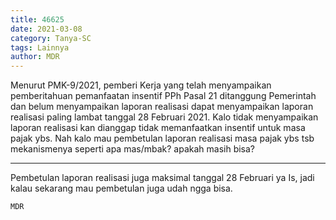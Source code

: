 ```yaml
---
title: 46625
date: 2021-03-08
category: Tanya-SC
tags: Lainnya
author: MDR
---
```


Menurut PMK-9/2021, pemberi Kerja yang telah menyampaikan pemberitahuan pemanfaatan insentif PPh Pasal 21 ditanggung Pemerintah dan belum menyampaikan laporan realisasi dapat menyampaikan laporan realisasi paling lambat tanggal 28 Februari 2021. Kalo tidak menyampaikan laporan realisasi kan dianggap tidak memanfaatkan insentif untuk masa pajak ybs. Nah kalo mau pembetulan laporan realisasi masa pajak ybs tsb mekanismenya seperti apa mas/mbak? apakah masih bisa?

---

Pembetulan laporan realisasi juga maksimal tanggal 28 Februari ya Is, jadi kalau sekarang mau pembetulan juga udah ngga bisa.

`MDR`
